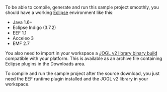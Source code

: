 To be able to compile, generate and run this sample project smoothly, you should have a working [Eclipse](http://www.eclipse.org/downloads/packages/eclipse-classic-372/indigosr2) environment like this:
  * Java 1.6+
  * Eclipse Indigo (3.7.2)
  * EEF 1.1
  * Acceleo 3
  * EMF 2.7

You also need to import in your workspace a [JOGL v2 library binary build](https://github.com/WadeWalker) compatible with your platform. This is available as an archive file containing Eclipse plugins in the Downloads area.

To compile and run the sample project after the source download, you just need the EEF runtime plugin installed and the JOGL v2 library in your workspace.